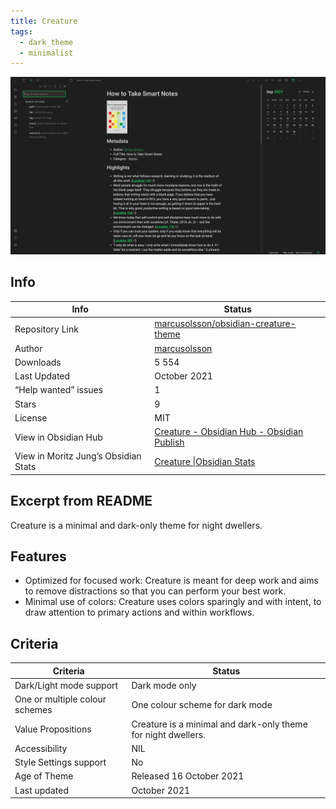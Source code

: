 ```yaml
---
title: Creature
tags:
  - dark_theme
  - minimalist
---
```


<img src="https://raw.githubusercontent.com/marcusolsson/obsidian-creature-theme/refs/heads/main/screenshot.png">

## Info

|Info|Status|
|---|---|
|Repository Link|[marcusolsson/obsidian-creature-theme](https://github.com/marcusolsson/obsidian-creature-theme)|
|Author|[marcusolsson](https://github.com/marcusolsson)|
|Downloads|5 554|
|Last Updated|October 2021|
|“Help wanted” issues|1|
|Stars|9|
|License|MIT|
|View in Obsidian Hub|[Creature \- Obsidian Hub \- Obsidian Publish](https://publish.obsidian.md/hub/02+-+Community+Expansions/02.05+All+Community+Expansions/Themes/Creature)|
|View in Moritz Jung’s Obsidian Stats|[Creature \|Obsidian Stats](https://www.moritzjung.dev/obsidian-stats/themes/creature/)|

## Excerpt from README

Creature is a minimal and dark-only theme for night dwellers.

## Features

- Optimized for focused work: Creature is meant for deep work and aims to remove distractions so that you can perform your best work.
- Minimal use of colors: Creature uses colors sparingly and with intent, to draw attention to primary actions and within workflows.

## Criteria

|Criteria|Status|
|---|---|
|Dark/Light mode support|Dark mode only|
|One or multiple colour schemes|One colour scheme for dark mode|
|Value Propositions|Creature is a minimal and dark-only theme for night dwellers.|
|Accessibility|NIL|
|Style Settings support|No|
|Age of Theme|Released 16 October 2021|
|Last updated|October 2021|
